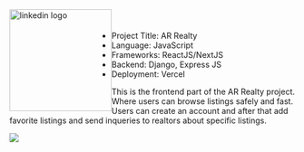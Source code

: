 <a href="https://www.linkedin.com/in/almir-redzematovic-05b734201/" style="outline: none;"><img src="https://res.cloudinary.com/iamalmiir/image/upload/v1655748669/Linkedin-logo-png_ufs32u.png" alt="linkedin logo" style="float: left; margin-top: 10px;width: 180px;"/></a>
<br/>
<br/>

- Project Title: AR Realty
- Language: JavaScript
- Frameworks: ReactJS/NextJS
- Backend: Django, Express JS
- Deployment: Vercel

<!-- General description -->

<p>This is the frontend part of the AR Realty project. Where users can browse listings safely and fast. Users can create an account and after that add favorite listings and send inqueries to realtors about specific listings.</p>

<img src="https://res.cloudinary.com/iamalmiir/image/upload/v1655751692/Screen_Shot_2022-06-20_at_3.00.50_PM_1_wrcqyi.png" />
